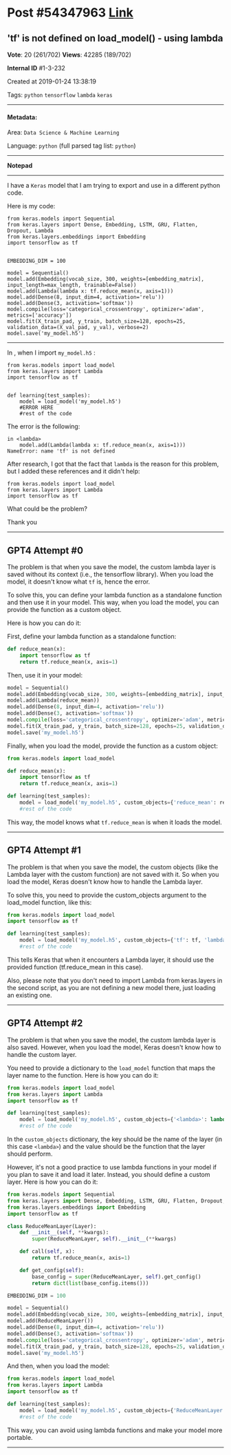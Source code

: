 
# Post \#54347963 [Link](https://stackoverflow.com/questions/54347963/)

## 'tf' is not defined on load_model() - using lambda

**Vote**: 20 (261/702) **Views**: 42285 (189/702) 

**Internal ID** \#1-3-232

Created at 2019-01-24 13:38:19

Tags: `python` `tensorflow` `lambda` `keras`

----------

#### Metadata:

Area: `Data Science & Machine Learning`

Language: `python` (full parsed tag list: `python`)

----------

**Notepad**


----------

I have a `Keras` model that I am trying to export and use in a different python code.

Here is my code:

```
from keras.models import Sequential
from keras.layers import Dense, Embedding, LSTM, GRU, Flatten, Dropout, Lambda
from keras.layers.embeddings import Embedding
import tensorflow as tf


EMBEDDING_DIM = 100

model = Sequential()
model.add(Embedding(vocab_size, 300, weights=[embedding_matrix], input_length=max_length, trainable=False))
model.add(Lambda(lambda x: tf.reduce_mean(x, axis=1)))
model.add(Dense(8, input_dim=4, activation='relu'))
model.add(Dense(3, activation='softmax'))
model.compile(loss='categorical_crossentropy', optimizer='adam', metrics=['accuracy'])
model.fit(X_train_pad, y_train, batch_size=128, epochs=25, validation_data=(X_val_pad, y_val), verbose=2)
model.save('my_model.h5')
```



---



In , when I import `my_model.h5` :

```
from keras.models import load_model
from keras.layers import Lambda
import tensorflow as tf


def learning(test_samples):
    model = load_model('my_model.h5')
    #ERROR HERE
    #rest of the code
```


The error is the following:

```
in <lambda>
    model.add(Lambda(lambda x: tf.reduce_mean(x, axis=1)))
NameError: name 'tf' is not defined
```


After research, I got that the fact that `lambda` is the reason for this problem, but I added these references and it didn't help:

```
from keras.models import load_model
from keras.layers import Lambda
import tensorflow as tf
```


What could be the problem?

Thank you


----------
        
## GPT4 Attempt \#0

The problem is that when you save the model, the custom lambda layer is saved without its context (i.e., the tensorflow library). When you load the model, it doesn't know what `tf` is, hence the error.

To solve this, you can define your lambda function as a standalone function and then use it in your model. This way, when you load the model, you can provide the function as a custom object.

Here is how you can do it:

First, define your lambda function as a standalone function:

```python
def reduce_mean(x):
    import tensorflow as tf
    return tf.reduce_mean(x, axis=1)
```

Then, use it in your model:

```python
model = Sequential()
model.add(Embedding(vocab_size, 300, weights=[embedding_matrix], input_length=max_length, trainable=False))
model.add(Lambda(reduce_mean))
model.add(Dense(8, input_dim=4, activation='relu'))
model.add(Dense(3, activation='softmax'))
model.compile(loss='categorical_crossentropy', optimizer='adam', metrics=['accuracy'])
model.fit(X_train_pad, y_train, batch_size=128, epochs=25, validation_data=(X_val_pad, y_val), verbose=2)
model.save('my_model.h5')
```

Finally, when you load the model, provide the function as a custom object:

```python
from keras.models import load_model

def reduce_mean(x):
    import tensorflow as tf
    return tf.reduce_mean(x, axis=1)

def learning(test_samples):
    model = load_model('my_model.h5', custom_objects={'reduce_mean': reduce_mean})
    #rest of the code
```

This way, the model knows what `tf.reduce_mean` is when it loads the model.

--------

## GPT4 Attempt \#1

The problem is that when you save the model, the custom objects (like the Lambda layer with the custom function) are not saved with it. So when you load the model, Keras doesn't know how to handle the Lambda layer.

To solve this, you need to provide the custom_objects argument to the load_model function, like this:

```python
from keras.models import load_model
import tensorflow as tf

def learning(test_samples):
    model = load_model('my_model.h5', custom_objects={'tf': tf, 'lambda': lambda x: tf.reduce_mean(x, axis=1)})
    #rest of the code
```

This tells Keras that when it encounters a Lambda layer, it should use the provided function (tf.reduce_mean in this case). 

Also, please note that you don't need to import Lambda from keras.layers in the second script, as you are not defining a new model there, just loading an existing one.

--------

## GPT4 Attempt \#2

The problem is that when you save the model, the custom lambda layer is also saved. However, when you load the model, Keras doesn't know how to handle the custom layer. 

You need to provide a dictionary to the `load_model` function that maps the layer name to the function. Here is how you can do it:

```python
from keras.models import load_model
from keras.layers import Lambda
import tensorflow as tf

def learning(test_samples):
    model = load_model('my_model.h5', custom_objects={'<lambda>': lambda x: tf.reduce_mean(x, axis=1)})
    #rest of the code
```

In the `custom_objects` dictionary, the key should be the name of the layer (in this case `<lambda>`) and the value should be the function that the layer should perform.

However, it's not a good practice to use lambda functions in your model if you plan to save it and load it later. Instead, you should define a custom layer. Here is how you can do it:

```python
from keras.models import Sequential
from keras.layers import Dense, Embedding, LSTM, GRU, Flatten, Dropout, Layer
from keras.layers.embeddings import Embedding
import tensorflow as tf

class ReduceMeanLayer(Layer):
    def __init__(self, **kwargs):
        super(ReduceMeanLayer, self).__init__(**kwargs)

    def call(self, x):
        return tf.reduce_mean(x, axis=1)

    def get_config(self):
        base_config = super(ReduceMeanLayer, self).get_config()
        return dict(list(base_config.items()))

EMBEDDING_DIM = 100

model = Sequential()
model.add(Embedding(vocab_size, 300, weights=[embedding_matrix], input_length=max_length, trainable=False))
model.add(ReduceMeanLayer())
model.add(Dense(8, input_dim=4, activation='relu'))
model.add(Dense(3, activation='softmax'))
model.compile(loss='categorical_crossentropy', optimizer='adam', metrics=['accuracy'])
model.fit(X_train_pad, y_train, batch_size=128, epochs=25, validation_data=(X_val_pad, y_val), verbose=2)
model.save('my_model.h5')
```

And then, when you load the model:

```python
from keras.models import load_model
from keras.layers import Lambda
import tensorflow as tf

def learning(test_samples):
    model = load_model('my_model.h5', custom_objects={'ReduceMeanLayer': ReduceMeanLayer})
    #rest of the code
```

This way, you can avoid using lambda functions and make your model more portable.

--------
